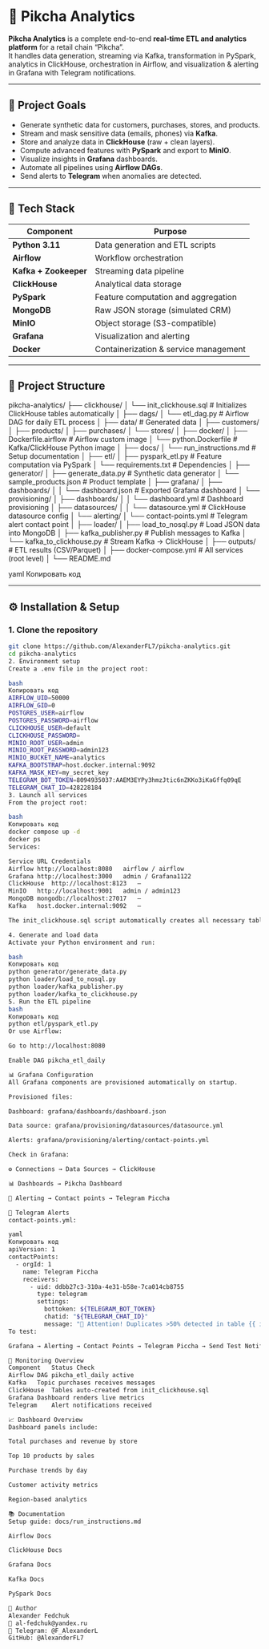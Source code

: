 # 🧠 Pikcha Analytics

**Pikcha Analytics** is a complete end-to-end **real-time ETL and analytics platform** for a retail chain “Pikcha”.  
It handles data generation, streaming via Kafka, transformation in PySpark, analytics in ClickHouse, orchestration in Airflow, and visualization & alerting in Grafana with Telegram notifications.

---

## 🚀 Project Goals

- Generate synthetic data for customers, purchases, stores, and products.  
- Stream and mask sensitive data (emails, phones) via **Kafka**.  
- Store and analyze data in **ClickHouse** (raw + clean layers).  
- Compute advanced features with **PySpark** and export to **MinIO**.  
- Visualize insights in **Grafana** dashboards.  
- Automate all pipelines using **Airflow DAGs**.  
- Send alerts to **Telegram** when anomalies are detected.

---

## 🧩 Tech Stack

| Component | Purpose |
|------------|----------|
| **Python 3.11** | Data generation and ETL scripts |
| **Airflow** | Workflow orchestration |
| **Kafka + Zookeeper** | Streaming data pipeline |
| **ClickHouse** | Analytical data storage |
| **PySpark** | Feature computation and aggregation |
| **MongoDB** | Raw JSON storage (simulated CRM) |
| **MinIO** | Object storage (S3-compatible) |
| **Grafana** | Visualization and alerting |
| **Docker** | Containerization & service management |

---

## 📁 Project Structure

pikcha-analytics/
├── clickhouse/
│ └── init_clickhouse.sql # Initializes ClickHouse tables automatically
│
├── dags/
│ └── etl_dag.py # Airflow DAG for daily ETL process
│
├── data/ # Generated data
│ ├── customers/
│ ├── products/
│ ├── purchases/
│ └── stores/
│
├── docker/
│ ├── Dockerfile.airflow # Airflow custom image
│ └── python.Dockerfile # Kafka/ClickHouse Python image
│
├── docs/
│ └── run_instructions.md # Setup documentation
│
├── etl/
│ ├── pyspark_etl.py # Feature computation via PySpark
│ └── requirements.txt # Dependencies
│
├── generator/
│ ├── generate_data.py # Synthetic data generator
│ └── sample_products.json # Product template
│
├── grafana/
│ ├── dashboards/
│ │ └── dashboard.json # Exported Grafana dashboard
│ └── provisioning/
│ ├── dashboards/
│ │ └── dashboard.yml # Dashboard provisioning
│ ├── datasources/
│ │ └── datasource.yml # ClickHouse datasource config
│ └── alerting/
│ └── contact-points.yml # Telegram alert contact point
│
├── loader/
│ ├── load_to_nosql.py # Load JSON data into MongoDB
│ ├── kafka_publisher.py # Publish messages to Kafka
│ └── kafka_to_clickhouse.py # Stream Kafka → ClickHouse
│
├── outputs/ # ETL results (CSV/Parquet)
│
├── docker-compose.yml # All services (root level)
│
└── README.md

yaml
Копировать код

---

## ⚙️ Installation & Setup

### 1. Clone the repository
```bash
git clone https://github.com/AlexanderFL7/pikcha-analytics.git
cd pikcha-analytics
2. Environment setup
Create a .env file in the project root:

bash
Копировать код
AIRFLOW_UID=50000
AIRFLOW_GID=0
POSTGRES_USER=airflow
POSTGRES_PASSWORD=airflow
CLICKHOUSE_USER=default
CLICKHOUSE_PASSWORD=
MINIO_ROOT_USER=admin
MINIO_ROOT_PASSWORD=admin123
MINIO_BUCKET_NAME=analytics
KAFKA_BOOTSTRAP=host.docker.internal:9092
KAFKA_MASK_KEY=my_secret_key
TELEGRAM_BOT_TOKEN=8094935037:AAEM3EYPy3hmzJtic6nZKKo3iKaGffq09qE
TELEGRAM_CHAT_ID=428228184
3. Launch all services
From the project root:

bash
Копировать код
docker compose up -d
docker ps
Services:

Service	URL	Credentials
Airflow	http://localhost:8080	airflow / airflow
Grafana	http://localhost:3000	admin / Grafana1122
ClickHouse	http://localhost:8123	—
MinIO	http://localhost:9001	admin / admin123
MongoDB	mongodb://localhost:27017	—
Kafka	host.docker.internal:9092	—

The init_clickhouse.sql script automatically creates all necessary tables when the ClickHouse container starts.

4. Generate and load data
Activate your Python environment and run:

bash
Копировать код
python generator/generate_data.py
python loader/load_to_nosql.py
python loader/kafka_publisher.py
python loader/kafka_to_clickhouse.py
5. Run the ETL pipeline
bash
Копировать код
python etl/pyspark_etl.py
Or use Airflow:

Go to http://localhost:8080

Enable DAG pikcha_etl_daily

📊 Grafana Configuration
All Grafana components are provisioned automatically on startup.

Provisioned files:

Dashboard: grafana/dashboards/dashboard.json

Data source: grafana/provisioning/datasources/datasource.yml

Alerts: grafana/provisioning/alerting/contact-points.yml

Check in Grafana:

⚙️ Connections → Data Sources → ClickHouse

📊 Dashboards → Pikcha Dashboard

🔔 Alerting → Contact points → Telegram Piccha

🔔 Telegram Alerts
contact-points.yml:

yaml
Копировать код
apiVersion: 1
contactPoints:
  - orgId: 1
    name: Telegram Piccha
    receivers:
      - uid: ddbb27c3-310a-4e31-b58e-7ca014cb8755
        type: telegram
        settings:
          bottoken: ${TELEGRAM_BOT_TOKEN}
          chatid: "${TELEGRAM_CHAT_ID}"
          message: "🚨 Attention! Duplicates >50% detected in table {{ index .CommonLabels \"table\" }}"
To test:

Grafana → Alerting → Contact Points → Telegram Piccha → Send Test Notification

🧠 Monitoring Overview
Component	Status Check
Airflow	DAG pikcha_etl_daily active
Kafka	Topic purchases receives messages
ClickHouse	Tables auto-created from init_clickhouse.sql
Grafana	Dashboard renders live metrics
Telegram	Alert notifications received

📈 Dashboard Overview
Dashboard panels include:

Total purchases and revenue by store

Top 10 products by sales

Purchase trends by day

Customer activity metrics

Region-based analytics

📚 Documentation
Setup guide: docs/run_instructions.md

Airflow Docs

ClickHouse Docs

Grafana Docs

Kafka Docs

PySpark Docs

👤 Author
Alexander Fedchuk
📧 al-fedchuk@yandex.ru
💬 Telegram: @F_AlexanderL
GitHub: @AlexanderFL7